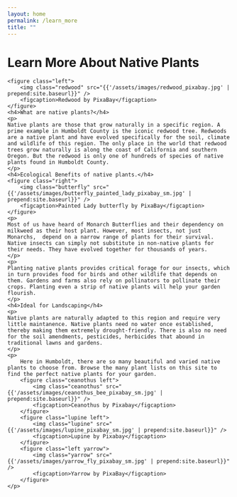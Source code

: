 ```yaml
---
layout: home                                                            
permalink: /learn_more
title: ""
---
```

<div class="content" id="learn_more">
    <h1>Learn More About Native Plants</h1>
    <!--from one Humboldt County resident to another-->

    <figure class="left">
        <img class="redwood" src="{{'/assets/images/redwood_pixabay.jpg' | prepend:site.baseurl}}" />
        <figcaption>Redwood by PixaBay</figcaption>
    </figure>
    <h4>What are native plants?</h4>
    <p>
    Native plants are those that grow naturally in a specific region. A prime example in Humboldt County is the iconic redwood tree. Redwoods are a native plant and have evolved specifically for the soil, climate and wildlife of this region. The only place in the world that redwood trees grow naturally is along the coast of California and southern Oregon. But the redwood is only one of hundreds of species of native plants found in Humboldt County.
    </p>
    <h4>Ecological Benefits of native plants.</h4>
    <figure class="right">
        <img class="butterfly" src="{{'/assets/images/butterfly_painted_lady_pixabay_sm.jpg' | prepend:site.baseurl}}" />
        <figcaption>Painted Lady butterfly by PixaBay</figcaption>
    </figure>
    <p>
    Most of us have heard of Monarch Butterflies and their dependency on milkweed as their host plant. However, most insects, not just Monarchs,  depend on a narrow range of plants for their survival. Native insects can simply not substitute in non-native plants for their needs. They have evolved together for thousands of years.
    </p>
    <p>
    Planting native plants provides critical forage for our insects, which in turn provides food for birds and other wildlife that depends on them. Gardens and farms also rely on pollinators to pollinate their crops. Planting even a strip of native plants will help your garden flourish.
    </p>
    <h4>Ideal for Landscaping</h4>
    <p>
    Native plants are naturally adapted to this region and require very little maintanence. Native plants need no water once established, thereby making them extremely drought-friendly. There is also no need for the soil amendments, pesticides, herbicides that abound in traditional lawns and gardens.
    </p>
    <p>
        Here in Humboldt, there are so many beautiful and varied native plants to choose from. Browse the many plant lists on this site to find the perfect native plants for your garden. 
        <figure class="ceanothus left">
            <img class="ceanothus" src="{{'/assets/images/ceanothus_bee_pixabay_sm.jpg' | prepend:site.baseurl}}" />
            <figcaption>Ceanothus by Pixabay</figcaption>
        </figure>
        <figure class="lupine left"> 
            <img class="lupine" src="{{'/assets/images/lupine_pixabay_sm.jpg' | prepend:site.baseurl}}" />
            <figcaption>Lupine by Pixabay</figcaption>
        </figure>
        <figure class="left yarrow">
            <img class="yarrow" src="{{'/assets/images/yarrow_fly_pixabay_sm.jpg' | prepend:site.baseurl}}" />
            <figcaption>Yarrow by PixaBay</figcaption>
        </figure>
    </p>
</div>
<!--
Our eco-system hangs is a complicated and delicate balance. Insects and wildlife depend on these native plants. They have evolved together and have a symbiotic balance. 
<p>
</p>
<p>Native Plants are Low-Maintenance</p>
<p>
Native plants are naturally low-maintenance. We can attempt to mimic conditions for non-native species with soil amendments and specific watering schedules. But there are plants that thrive in our soil conditions and weather, because they have evolved to do so.
</p>
<h4>Want to learn more about Native Plants? Here's how to get started:</h4> 
<p>
Check out our list of places to see native plants!
<br/>Browse these native plant nurseries. 
<br/>If you're a do it yourselfer, download the Seek app and start identifying plants. You'll be surprised at how many non-native species you find. But as you gain familiarity, the natives will stand out to you.   
</p>
<h4>Ready to plant natives?</h4>
<p>
Talk to someone - visit a native plant nursery and ask!
<br/>Browse our native plant list.
<br/>Want to start from seed? Buy seeds online
</p>
-->

